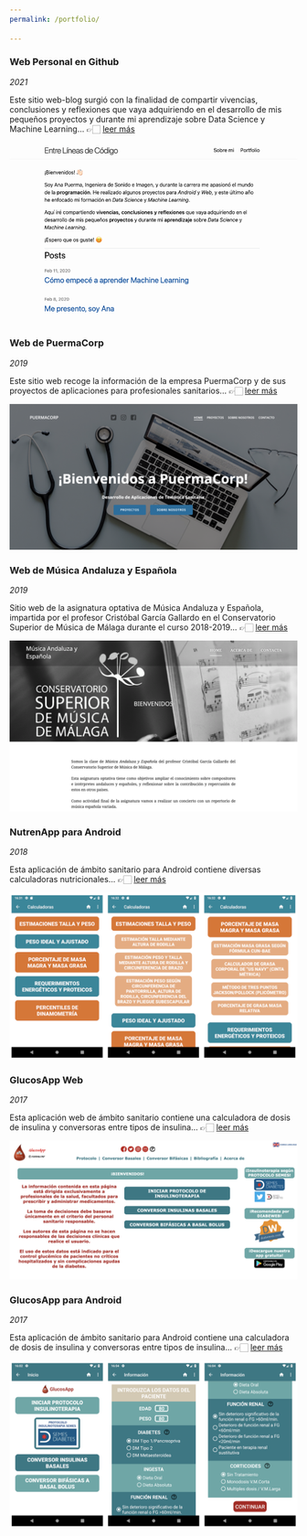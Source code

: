 ```yaml
---
permalink: /portfolio/

---
```


### Web Personal en Github  

*2021* 

Este sitio web-blog surgió con la finalidad de compartir vivencias, conclusiones y reflexiones que vaya adquiriendo en el desarrollo de mis pequeños proyectos y durante mi aprendizaje sobre Data Science y Machine Learning... 👉🏻 [leer más](/projects/web-personal-github.html)

![web-personal-github](/images/web-personal-github.png)

### Web de PuermaCorp

*2019*

Este sitio web recoge la información de la empresa PuermaCorp y de sus proyectos de aplicaciones para profesionales sanitarios... 👉🏻 [leer más](/projects/web-puermacorp.html)

![web-puermacorp](/images/web-puermacorp.png)


### Web de Música Andaluza y Española

*2019*

Sitio web de la asignatura optativa de Música Andaluza y Española, impartida por el profesor Cristóbal García Gallardo en el Conservatorio Superior de Música de Málaga durante el curso 2018-2019... 👉🏻 [leer más](/projects/web-mae.html)

![web-mae](/images/web-mae.png)


### NutrenApp para Android

*2018*

Esta aplicación de ámbito sanitario para Android contiene diversas calculadoras nutricionales... 👉🏻 [leer más](/projects/android-nutrenapp.html)

![android-nutrenapp](/images/android-nutrenapp.png)


### GlucosApp Web

*2017*

Esta aplicación web de ámbito sanitario contiene una calculadora de dosis de insulina y conversoras entre tipos de insulina... 👉🏻 [leer más](/projects/web-glucosapp.htlm)

![web-glucosapp](/images/web-glucosapp.png)

### GlucosApp para Android

*2017*

Esta aplicación de ámbito sanitario para Android contiene una calculadora de dosis de insulina y conversoras entre tipos de insulina... 👉🏻 [leer más](/projects/android-glucosapp.html)

![android-glucosapp](/images/android-glucosapp.png)

